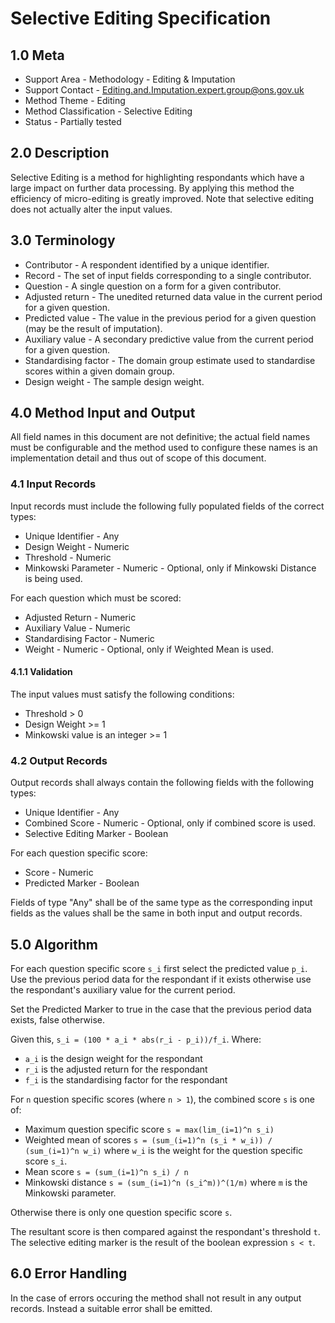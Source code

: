 # Selective Editing Specification

## 1.0 Meta

* Support Area - Methodology - Editing & Imputation
* Support Contact - <Editing.and.Imputation.expert.group@ons.gov.uk>
* Method Theme - Editing
* Method Classification - Selective Editing
* Status - Partially tested

## 2.0 Description

Selective Editing is a method for highlighting respondants which have a
large impact on further data processing. By applying this method the
efficiency of micro-editing is greatly improved. Note that selective editing
does not actually alter the input values.

## 3.0 Terminology

* Contributor - A respondent identified by a unique identifier.
* Record - The set of input fields corresponding to a single contributor.
* Question - A single question on a form for a given contributor.
* Adjusted return - The unedited returned data value in the current period for
    a given question.
* Predicted value - The value in the previous period for a given question
    (may be the result of imputation).
* Auxiliary value - A secondary predictive value from the current period for
    a given question.
* Standardising factor - The domain group estimate used to standardise scores
    within a given domain group.
* Design weight - The sample design weight.

## 4.0 Method Input and Output

All field names in this document are not definitive; the actual field names
must be configurable and the method used to configure these names is an
implementation detail and thus out of scope of this document.

### 4.1 Input Records

Input records must include the following fully populated fields of the correct
types:

* Unique Identifier - Any
* Design Weight - Numeric
* Threshold - Numeric
* Minkowski Parameter - Numeric - Optional, only if Minkowski Distance is
    being used.

For each question which must be scored:

* Adjusted Return - Numeric
* Auxiliary Value - Numeric
* Standardising Factor - Numeric
* Weight - Numeric - Optional, only if Weighted Mean is used.

#### 4.1.1 Validation

The input values must satisfy the following conditions:

* Threshold > 0
* Design Weight >= 1
* Minkowski value is an integer  >= 1

### 4.2 Output Records

Output records shall always contain the following fields with the following
types:

* Unique Identifier - Any
* Combined Score - Numeric - Optional, only if combined score is used.
* Selective Editing Marker - Boolean

For each question specific score:

* Score - Numeric
* Predicted Marker - Boolean

Fields of type "Any" shall be of the same type as the corresponding input
fields as the values shall be the same in both input and output records.

## 5.0 Algorithm

For each question specific score `s_i` first select the predicted value `p_i`.
Use the previous period data for the respondant if it exists otherwise use the
respondant's auxiliary value for the current period.

Set the Predicted Marker to true in the case that the previous period data
exists, false otherwise.

Given this, `s_i = (100 * a_i * abs(r_i - p_i))/f_i`.
Where:

* `a_i` is the design weight for the respondant
* `r_i` is the adjusted return for the respondant
* `f_i` is the standardising factor for the respondant

For `n` question specific scores (where `n > 1`), the combined score `s`
is one of:

* Maximum question specific score `s = max(lim_(i=1)^n s_i)`
* Weighted mean of scores `s = (sum_(i=1)^n (s_i * w_i)) / (sum_(i=1)^n w_i)`
    where `w_i` is the weight for the question specific score `s_i`.
* Mean score `s = (sum_(i=1)^n s_i) / n`
* Minkowski distance `s = (sum_(i=1)^n (s_i^m))^(1/m)`
    where `m` is the Minkowski parameter.

Otherwise there is only one question specific score `s`.

The resultant score is then compared against the respondant's threshold `t`.
The selective editing marker is the result of the boolean expression `s < t`.

## 6.0 Error Handling

In the case of errors occuring the method shall not result in any output records.
Instead a suitable error shall be emitted.
